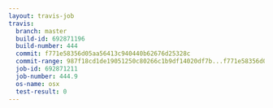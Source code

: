 ```yaml
---
layout: travis-job
travis:
  branch: master
  build-id: 692871196
  build-number: 444
  commit: f771e58356d05aa56413c940440b62676d25328c
  commit-range: 987f18cd1de19051250c80266c1b9df14020df7b...f771e58356d05aa56413c940440b62676d25328c
  job-id: 692871211
  job-number: 444.9
  os-name: osx
  test-result: 0
---
```

